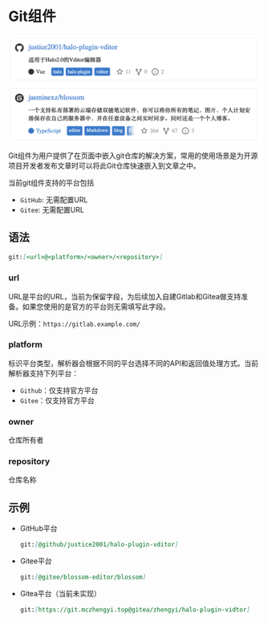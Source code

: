 # Git组件

![Git Module](assets/git.png)

Git组件为用户提供了在页面中嵌入git仓库的解决方案，常用的使用场景是为开源项目开发者发布文章时可以将此Git仓库快速嵌入到文章之中。

当前git组件支持的平台包括

- `GitHub`: 无需配置URL
- `Gitee`: 无需配置URL

## 语法

```markdown
git:[<url>@<platform>/<owner>/<repository>]
```

### url

URL是平台的URL，当前为保留字段，为后续加入自建Gitlab和Gitea做支持准备。如果您使用的是官方的平台则无需填写此字段。

URL示例：`https://gitlab.example.com/`

### platform

标识平台类型，解析器会根据不同的平台选择不同的API和返回值处理方式。当前解析器支持下列平台：

- `Github`：仅支持官方平台
- `Gitee`：仅支持官方平台

### owner

仓库所有者

### repository

仓库名称

## 示例
- GitHub平台

    ```markdown
    git:[@github/justice2001/halo-plugin-vditor]
    ```
- Gitee平台

    ```markdown
    git:[@gitee/blossom-editor/blossom]
    ```

- Gitea平台（当前未实现）

  ```markdown
  git:[https://git.mczhengyi.top@gitea/zhengyi/halo-plugin-vidtor]
  ```

